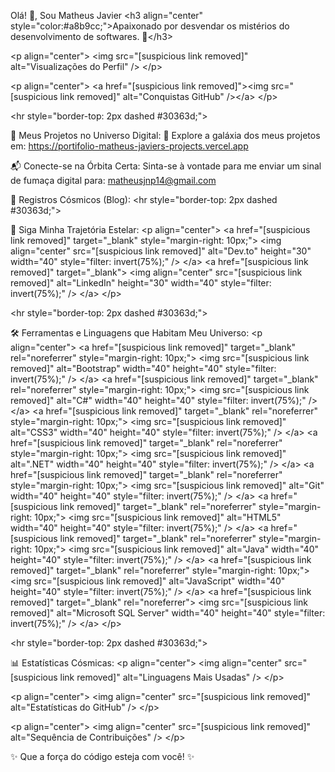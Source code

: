 Olá! 👋, Sou Matheus Javier
&lt;h3 align="center" style="color:#a8b9cc;">Apaixonado por desvendar os mistérios do desenvolvimento de softwares. 🚀&lt;/h3>

&lt;p align="center">
&lt;img src="[suspicious link removed]" alt="Visualizações do Perfil" />
&lt;/p>

&lt;p align="center">
&lt;a href="[suspicious link removed]">&lt;img src="[suspicious link removed]" alt="Conquistas GitHub" />&lt;/a>
&lt;/p>

&lt;hr style="border-top: 2px dashed #30363d;">

🔭 Meus Projetos no Universo Digital:
🌌 Explore a galáxia dos meus projetos em: https://portifolio-matheus-javiers-projects.vercel.app

📬 Conecte-se na Órbita Certa:
Sinta-se à vontade para me enviar um sinal de fumaça digital para: matheusjnp14@gmail.com

📜 Registros Cósmicos (Blog):
&lt;hr style="border-top: 2px dashed #30363d;">

🔗 Siga Minha Trajetória Estelar:
&lt;p align="center">
&lt;a href="[suspicious link removed]" target="_blank" style="margin-right: 10px;">
&lt;img align="center" src="[suspicious link removed]" alt="Dev.to" height="30" width="40" style="filter: invert(75%);" />
&lt;/a>
&lt;a href="[suspicious link removed]" target="_blank">
&lt;img align="center" src="[suspicious link removed]" alt="LinkedIn" height="30" width="40" style="filter: invert(75%);" />
&lt;/a>
&lt;/p>

&lt;hr style="border-top: 2px dashed #30363d;">

🛠️ Ferramentas e Linguagens que Habitam Meu Universo:
&lt;p align="center">
&lt;a href="[suspicious link removed]" target="_blank" rel="noreferrer" style="margin-right: 10px;">
&lt;img src="[suspicious link removed]" alt="Bootstrap" width="40" height="40" style="filter: invert(75%);" />
&lt;/a>
&lt;a href="[suspicious link removed]" target="_blank" rel="noreferrer" style="margin-right: 10px;">
&lt;img src="[suspicious link removed]" alt="C#" width="40" height="40" style="filter: invert(75%);" />
&lt;/a>
&lt;a href="[suspicious link removed]" target="_blank" rel="noreferrer" style="margin-right: 10px;">
&lt;img src="[suspicious link removed]" alt="CSS3" width="40" height="40" style="filter: invert(75%);" />
&lt;/a>
&lt;a href="[suspicious link removed]" target="_blank" rel="noreferrer" style="margin-right: 10px;">
&lt;img src="[suspicious link removed]" alt=".NET" width="40" height="40" style="filter: invert(75%);" />
&lt;/a>
&lt;a href="[suspicious link removed]" target="_blank" rel="noreferrer" style="margin-right: 10px;">
&lt;img src="[suspicious link removed]" alt="Git" width="40" height="40" style="filter: invert(75%);" />
&lt;/a>
&lt;a href="[suspicious link removed]" target="_blank" rel="noreferrer" style="margin-right: 10px;">
&lt;img src="[suspicious link removed]" alt="HTML5" width="40" height="40" style="filter: invert(75%);" />
&lt;/a>
&lt;a href="[suspicious link removed]" target="_blank" rel="noreferrer" style="margin-right: 10px;">
&lt;img src="[suspicious link removed]" alt="Java" width="40" height="40" style="filter: invert(75%);" />
&lt;/a>
&lt;a href="[suspicious link removed]" target="_blank" rel="noreferrer" style="margin-right: 10px;">
&lt;img src="[suspicious link removed]" alt="JavaScript" width="40" height="40" style="filter: invert(75%);" />
&lt;/a>
&lt;a href="[suspicious link removed]" target="_blank" rel="noreferrer">
&lt;img src="[suspicious link removed]" alt="Microsoft SQL Server" width="40" height="40" style="filter: invert(75%);" />
&lt;/a>
&lt;/p>

&lt;hr style="border-top: 2px dashed #30363d;">

📊 Estatísticas Cósmicas:
&lt;p align="center">
&lt;img align="center" src="[suspicious link removed]" alt="Linguagens Mais Usadas" />
&lt;/p>

&lt;p align="center">
&lt;img align="center" src="[suspicious link removed]" alt="Estatísticas do GitHub" />
&lt;/p>

&lt;p align="center">
&lt;img align="center" src="[suspicious link removed]" alt="Sequência de Contribuições" />
&lt;/p>

✨ Que a força do código esteja com você! ✨
